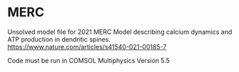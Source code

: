 # MERC

Unsolved model file for 2021 MERC Model describing calcium dynamics and ATP production in dendritic spines.
https://www.nature.com/articles/s41540-021-00185-7

Code must be run in COMSOL Multiphysics Version 5.5
